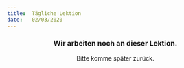 ```yaml
---
title:  Tägliche Lektion
date:   02/03/2020
---
```


### <center>Wir arbeiten noch an dieser Lektion.</center>
<center>Bitte komme später zurück.</center>